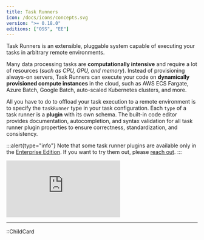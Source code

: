 ```yaml
---
title: Task Runners
icon: /docs/icons/concepts.svg
version: ">= 0.18.0"
editions: ["OSS", "EE"]
---
```


Task Runners is an extensible, pluggable system capable of executing your tasks in arbitrary remote environments.

Many data processing tasks are **computationally intensive** and require a lot of resources (_such as CPU, GPU, and memory_). Instead of provisioning always-on servers, Task Runners can execute your code on **dynamically provisioned compute instances** in the cloud, such as AWS ECS Fargate, Azure Batch, Google Batch, auto-scaled Kubernetes clusters, and more.

All you have to do to offload your task execution to a remote environment is to specify the `taskRunner` type in your task configuration. Each `type` of a task runner is a **plugin** with its own schema. The built-in code editor provides documentation, autocompletion, and syntax validation for all task runner plugin properties to ensure correctness, standardization, and consistency.

:::alert{type="info"}
Note that some task runner plugins are available only in the [Enterprise Edition](../06.enterprise/index.md). If you want to try them out, please [reach out](/demo).
:::

<div class="video-container">
  <iframe src="https://www.youtube.com/embed/edYa8WAMAdQ?si=2vu6XPUUeTQziWNq" title="YouTube video player" frameborder="0" allow="accelerometer; autoplay; clipboard-write; encrypted-media; gyroscope; picture-in-picture; web-share" referrerpolicy="strict-origin-when-cross-origin" allowfullscreen></iframe>
</div>

---

::ChildCard
